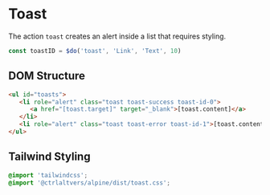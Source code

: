# Toast

The action `toast` creates an alert inside a list that requires styling.

```js
const toastID = $do('toast', 'Link', 'Text', 10)
```

## DOM Structure

```html
<ul id="toasts">
   <li role="alert" class="toast toast-success toast-id-0">
      <a href="[toast.target]" target="_blank">[toast.content]</a>
   </li>
   <li role="alert" class="toast toast-error toast-id-1">[toast.content]</li>
</ul>
```

## Tailwind Styling

```css
@import 'tailwindcss';
@import '@ctrlaltvers/alpine/dist/toast.css';
```
